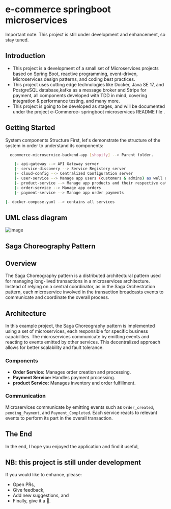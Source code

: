 # e-commerce springboot microservices 

Important note: This project is still under development and enhancement, so stay tuned.

## Introduction

- This project is a development of a small set of Microservices projects based on Spring Boot, reactive programming, event-driven, Microservices design patterns, and coding best practices.
- This project uses cutting edge technologies like Docker,  Java SE 17, and PostgreSQL database,kafka as a message broker and Stripe for payment, all components developed with TDD in mind, covering integration & performance testing, and many more.
- This project is going to be developed as stages, and will be  documented under the project e-Commerce- springboot microservices  README file .

## Getting Started

System components Structure
First, let's demonstrate the structure of the system in order to understand its components:

```bash
  ecommerce-microservice-backend-app [shopify] --> Parent folder.

    |- api-gateway --> API Gateway server
    |- service-discovery --> Service Registery server
    |- cloud-config --> Centralized Configuration server
    |- user-service --> Manage app users (customers & admins) as well as their credentials
    |- product-service --> Manage app products and their respective categories
    |- order-service --> Manage app orders 
    |- payment-service --> Manage app order payments

|- docker-compose.yaml --> contains all services
```
## UML class diagram
![image](https://github.com/fedi-guizeni/e-commerce-microservices-architecture/assets/78599201/94094512-9c85-42e2-8833-f5d4b8e57a65)

## Saga Choreography Pattern
<h2>Overview</h2>
The Saga Choreography pattern is a distributed architectural pattern used for managing long-lived transactions in a microservices architecture. Instead of relying on a central coordinator, as in the Saga Orchestration pattern, each microservice involved in the transaction broadcasts events to communicate and coordinate the overall process.

<h2>Architecture</h2>

In this example project, the Saga Choreography pattern is implemented using a set of microservices, each responsible for specific business capabilities. The microservices communicate by emitting events and reacting to events emitted by other services. This decentralized approach allows for better scalability and fault tolerance.

### Components
- **Order Service:** Manages order creation and processing.
- **Payment Service:** Handles payment processing.
- **product Service:** Manages inventory and order fulfillment.
  
### Communication
Microservices communicate by emitting events such as `Order_created`, `pending_Payment`, and `Payment_Completed`. Each service reacts to relevant events to perform its part in the overall transaction.


## The End
In the end, I hope you enjoyed the application and find it useful,

<h2>NB: this project is still under development</h2>

If you would like to enhance, please:
- Open PRs,
- Give feedback,
- Add new suggestions, and
- Finally, give it a 🌟.



